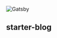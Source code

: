 ![Gatsby](https://img.shields.io/static/v1?label=Framework&message=Gatsby&color=663399&logo=gatsby&logoColor=white&style=for-the-badge)

## starter-blog
